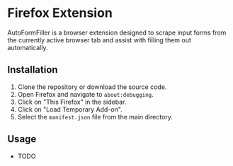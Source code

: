 # Firefox Extension

AutoFormFiller is a browser extension designed to scrape input forms from the currently active browser tab and assist with filling them out automatically.

## Installation

1. Clone the repository or download the source code.
2. Open Firefox and navigate to `about:debugging`.
3. Click on "This Firefox" in the sidebar.
4. Click on "Load Temporary Add-on".
5. Select the `manifest.json` file from the main directory.

## Usage

- TODO